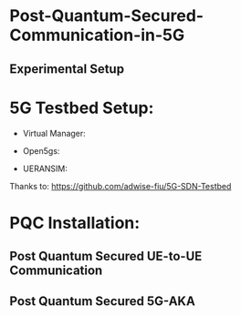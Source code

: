 # Post-Quantum-Secured-Communication-in-5G

## Experimental Setup 

# 5G Testbed Setup: 

- Virtual Manager:
   

- Open5gs: 

- UERANSIM:


Thanks to: 
https://github.com/adwise-fiu/5G-SDN-Testbed
  

# PQC Installation: 

 

## Post Quantum Secured UE-to-UE Communication 

 

## Post Quantum Secured 5G-AKA 
